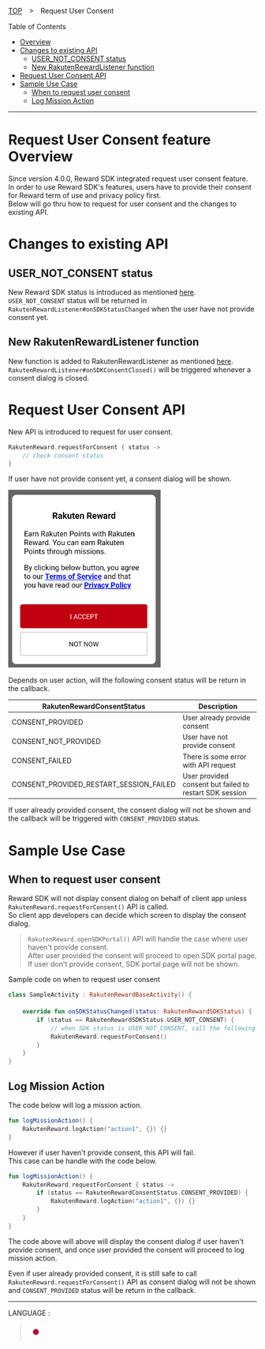 [TOP](../../README.md#top)　>　Request User Consent

Table of Contents
* [Overview](#request-user-consent-feature-overview)<br>
* [Changes to existing API](#changes-to-existing-api) <br>
    * [USER_NOT_CONSENT status](#user_not_consent-status) <br>
    * [New RakutenRewardListener function](#new-rakutenrewardlistener-function) <br>
* [Request User Consent API](#request-user-consent-api)
* [Sample Use Case](#sample-use-case)
    * [When to request user consent](#when-to-request-user-consent)
    * [Log Mission Action](#log-mission-action)

---
# Request User Consent feature Overview
Since version 4.0.0, Reward SDK integrated request user consent feature. <br>
In order to use Reward SDK's features, users have to provide their consent for Reward term of use and privacy policy first. <br>
Below will go thru how to request for user consent and the changes to existing API. <br>

# Changes to existing API
## USER_NOT_CONSENT status
New Reward SDK status is introduced as mentioned [here](../APIReference/README.md#rakutenrewardsdkstatus). <br>
`USER_NOT_CONSENT` status will be returned in `RakutenRewardListener#onSDKStatusChanged` when the user have not provide consent yet. <br>

## New RakutenRewardListener function
New function is added to RakutenRewardListener as mentioned [here](../APIReference/README.md#rakutenrewardlistener). <br>
`RakutenRewardListener#onSDKConsentClosed()` will be triggered whenever a consent dialog is closed.

# Request User Consent API
New API is introduced to request for user consent. 

```kotlin
RakutenReward.requestForConsent { status ->
    // check consent status
}
```
If user have not provide consent yet, a consent dialog will be shown. 

![Consent Dialog](consent-dialog.png)

Depends on user action, will the following consent status will be return in the callback.

| RakutenRewardConsentStatus | Description |
| --- | --- |
| CONSENT_PROVIDED | User already provide consent |
| CONSENT_NOT_PROVIDED | User have not provide consent |
| CONSENT_FAILED | There is some error with API request |
| CONSENT_PROVIDED_RESTART_SESSION_FAILED | User provided consent but failed to restart SDK session |

If user already provided consent, the consent dialog will not be shown and the callback will be triggered with `CONSENT_PROVIDED` status.

# Sample Use Case
## When to request user consent
Reward SDK will not display consent dialog on behalf of client app unless `RakutenReward.requestForConsent()` API is called. <br>
So client app developers can decide which screen to display the consent dialog.

> `RakutenReward.openSDKPortal()` API will handle the case where user haven't provide consent. <br>
> After user provided the consent will proceed to open SDK portal page. <br>
> If user don't provide consent, SDK portal page will not be shown.

Sample code on when to request user consent
```kotlin
class SampleActivity : RakutenRewardBaseActivity() {

    override fun onSDKStatusChanged(status: RakutenRewardSDKStatus) {
        if (status == RakutenRewardSDKStatus.USER_NOT_CONSENT) {
            // when SDK status is USER_NOT_CONSENT, call the following API to show consent dialog to request user consent
            RakutenReward.requestForConsent()
        }
    }
}
```

## Log Mission Action
The code below will log a mission action. 

```kotlin
fun logMissionAction() {
    RakutenReward.logAction("action1", {}) {}
}
```

However if user haven't provide consent, this API will fail. <br>
This case can be handle with the code below.

```kotlin
fun logMissionAction() {
    RakutenReward.requestForConsent { status ->
        if (status == RakutenRewardConsentStatus.CONSENT_PROVIDED) {
            RakutenReward.logAction("action1", {}) {}
        }
    }
}
```

The code above will above will display the consent dialog if user haven't provide consent, and once user provided the consent will proceed to log mission action.

Even if user already provided consent, it is still safe to call `RakutenReward.requestForConsent()` API as consent dialog will not be shown and `CONSENT_PROVIDED` status will be return in the callback.


---
LANGUAGE :
> [![ja](../lang/ja.png)](../ja/consent/README.md)